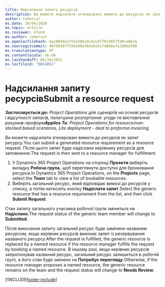 ```yaml
---
title: Надсилання запиту ресурсів
description: Ви можете надсилати згенеровані вимоги до ресурсів як запит ресурсу. Після цього запит буде надіслано керівнику ресурсів для заповнення.
author: ruhercul
ms.date: 10/04/2020
ms.topic: article
ms.reviewer: kfend
ms.author: ruhercul
ms.openlocfilehash: 6ac0044a27d1e506c9c62c477014017fd0ca06cb
ms.sourcegitcommit: 40f68387f594180af64a5e5c748b6efa188bd300
ms.translationtype: HT
ms.contentlocale: uk-UA
ms.lasthandoff: 05/10/2021
ms.locfileid: "6014051"
---
```

# <a name="submit-a-resource-request"></a><span data-ttu-id="08deb-104">Надсилання запиту ресурсів</span><span class="sxs-lookup"><span data-stu-id="08deb-104">Submit a resource request</span></span>

<span data-ttu-id="08deb-105">_**Застосовується до:** Project Operations для сценаріїв на основі ресурсів і відсутності запасів, полегшене розгортання: угоди та виставлення рахунків-проформ_</span><span class="sxs-lookup"><span data-stu-id="08deb-105">_**Applies To:** Project Operations for resource/non-stocked based scenarios, Lite deployment - deal to proforma invoicing_</span></span>

<span data-ttu-id="08deb-106">Ви можете надсилати згенеровані вимоги до ресурсів як запит ресурсу.</span><span class="sxs-lookup"><span data-stu-id="08deb-106">You can submit a generated resource requirement as a resource request.</span></span> <span data-ttu-id="08deb-107">Після цього запит буде надіслано керівнику ресурсів для заповнення.</span><span class="sxs-lookup"><span data-stu-id="08deb-107">The request is then sent to a resource manager for fulfillment.</span></span>

1. <span data-ttu-id="08deb-108">У Dynamics 365 Project Operations на сторінці **Проекти** виберіть вкладку **Робоча група**, щоб переглянути доступні для бронювання ресурси.</span><span class="sxs-lookup"><span data-stu-id="08deb-108">In Dynamics 365 Project Operations, on the **Projects** page, select the **Team** tab to view a list of bookable resources.</span></span> 
2. <span data-ttu-id="08deb-109">Виберіть загальний ресурс, який відповідає вимозі до ресурсів у списку, а потім натисніть кнопку **Надіслати запит**.</span><span class="sxs-lookup"><span data-stu-id="08deb-109">Select the generic resource that has a resource requirement from the list, and then click **Submit Request**.</span></span>

<span data-ttu-id="08deb-110">Стан запиту загального учасника робочої групи зміниться на **Надіслано**.</span><span class="sxs-lookup"><span data-stu-id="08deb-110">The request status of the generic team member will change to **Submitted**.</span></span>

<span data-ttu-id="08deb-111">Після виконання запиту загальний ресурс буде замінено названим ресурсом, якщо керівник ресурсів виконає запит із резервування названого ресурсу.</span><span class="sxs-lookup"><span data-stu-id="08deb-111">After the request is fulfilled, the generic resource is replaced by a named resource if the resource manager fulfills the request by booking a named resource.</span></span> <span data-ttu-id="08deb-112">В іншому разі, якщо керівник ресурсів запропонував названий ресурс, загальний ресурс залишиться в робочій групі, а його стан буде змінено на **Потребує перегляду**.</span><span class="sxs-lookup"><span data-stu-id="08deb-112">Otherwise, if the resource manager proposes a named resource, the generic resource remains on the team and the request status will change to **Needs Review**.</span></span>


[!INCLUDE[footer-include](../includes/footer-banner.md)]